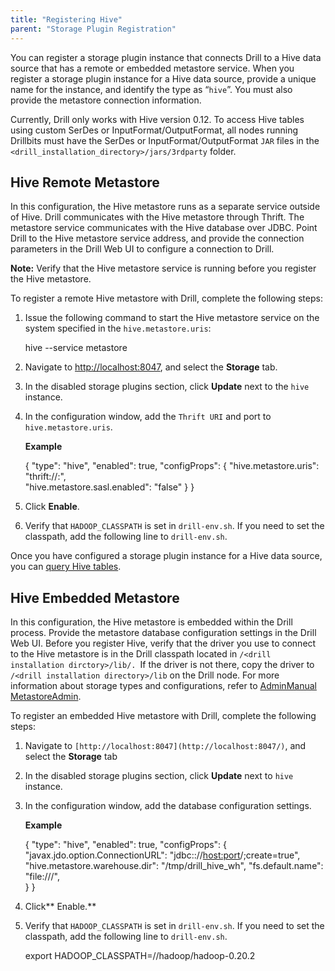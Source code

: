 ```yaml
---
title: "Registering Hive"
parent: "Storage Plugin Registration"
---
```

You can register a storage plugin instance that connects Drill to a Hive data
source that has a remote or embedded metastore service. When you register a
storage plugin instance for a Hive data source, provide a unique name for the
instance, and identify the type as “`hive`”. You must also provide the
metastore connection information.

Currently, Drill only works with Hive version 0.12. To access Hive tables
using custom SerDes or InputFormat/OutputFormat, all nodes running Drillbits
must have the SerDes or InputFormat/OutputFormat `JAR` files in the
`<drill_installation_directory>/jars/3rdparty` folder.

## Hive Remote Metastore

In this configuration, the Hive metastore runs as a separate service outside
of Hive. Drill communicates with the Hive metastore through Thrift. The
metastore service communicates with the Hive database over JDBC. Point Drill
to the Hive metastore service address, and provide the connection parameters
in the Drill Web UI to configure a connection to Drill.

**Note:** Verify that the Hive metastore service is running before you register the Hive metastore.

To register a remote Hive metastore with Drill, complete the following steps:

  1. Issue the following command to start the Hive metastore service on the system specified in the `hive.metastore.uris`:  

    
        hive --service metastore

  2. Navigate to [http://localhost:8047](http://localhost:8047/), and select the **Storage** tab.
  3. In the disabled storage plugins section, click **Update** next to the `hive` instance.

  4. In the configuration window, add the `Thrift URI` and port to `hive.metastore.uris`.

     **Example**
     
        {
          "type": "hive",
          "enabled": true,
          "configProps": {
            "hive.metastore.uris": "thrift://<localhost>:<port>",  
            "hive.metastore.sasl.enabled": "false"
          }
        }       

  5. Click **Enable**.

  6. Verify that `HADOOP_CLASSPATH` is set in `drill-env.sh`. If you need to set the classpath, add the following line to `drill-env.sh`.

Once you have configured a storage plugin instance for a Hive data source, you
can [query Hive tables](/querying-hive/).

## Hive Embedded Metastore

In this configuration, the Hive metastore is embedded within the Drill
process. Provide the metastore database configuration settings in the Drill
Web UI. Before you register Hive, verify that the driver you use to connect to
the Hive metastore is in the Drill classpath located in `/<drill installation
dirctory>/lib/. `If the driver is not there, copy the driver to `/<drill
installation directory>/lib` on the Drill node. For more information about
storage types and configurations, refer to [AdminManual
MetastoreAdmin](/confluence/display/Hive/AdminManual+MetastoreAdmin).

To register an embedded Hive metastore with Drill, complete the following
steps:

  1. Navigate to `[http://localhost:8047](http://localhost:8047/)`, and select the **Storage** tab

  2. In the disabled storage plugins section, click **Update** next to `hive` instance.

  3. In the configuration window, add the database configuration settings.

     **Example**
     
        {
          "type": "hive",
          "enabled": true,
          "configProps": {
            "javax.jdo.option.ConnectionURL": "jdbc:<database>://<host:port>/<metastore database>;create=true",
            "hive.metastore.warehouse.dir": "/tmp/drill_hive_wh",
            "fs.default.name": "file:///",   
          }
        }

  4. Click** Enable.**

  5. Verify that `HADOOP_CLASSPATH` is set in `drill-env.sh`. If you need to set the classpath, add the following line to `drill-env.sh`.
  
        export HADOOP_CLASSPATH=/<directory path>/hadoop/hadoop-0.20.2